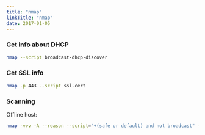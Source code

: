 ```yaml
---
title: "nmap"
linkTitle: "nmap"
date: 2017-01-05
---
```


### Get info about DHCP

```bash
nmap --script broadcast-dhcp-discover
```

### Get SSL info

```bash
nmap -p 443 --script ssl-cert 
```

### Scanning

Offline host:

```bash
nmap -vvv -A --reason --script="+(safe or default) and not broadcast" -p 1-65535 $IP
```
